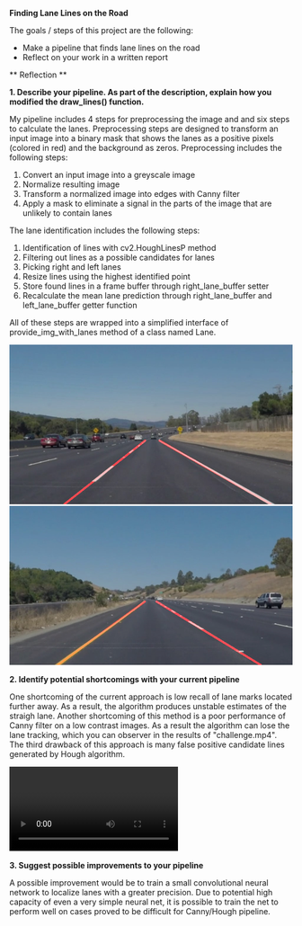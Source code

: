 **Finding Lane Lines on the Road**

The goals / steps of this project are the following:
* Make a pipeline that finds lane lines on the road
* Reflect on your work in a written report


[//]: # (Image References)

[image1]: ./examples/grayscale.jpg "Grayscale"
[image2]: ./test_images_output/solidWhiteCurve.jpg "RightCurve"
[image3]: ./test_images_output/solidYellowCurve.jpg "LeftCurve"
[video1]: ./test_videos_output/challenge.mp4 "Challenge Videos"


** Reflection **

**1. Describe your pipeline. As part of the description, explain how you modified the draw_lines() function.**

My pipeline includes 4 steps for preprocessing the image and and six steps to calculate the lanes. Preprocessing steps are designed to transform an input image into a binary mask that shows the lanes as a positive pixels (colored in red) and the background as zeros. Preprocessing includes the following steps:
1. Convert an input image into a greyscale image
2. Normalize resulting image
3. Transform a normalized image into edges with Canny filter
4. Apply a mask to eliminate a signal in the parts of the image that are unlikely to contain lanes

The lane identification includes the following steps:
1. Identification of lines with cv2.HoughLinesP method
2. Filtering out lines as a possible candidates for lanes
3. Picking right and left lanes
4. Resize lines using the highest identified point
5. Store found lines in a frame buffer through right_lane_buffer setter
6. Recalculate the mean lane prediction through right_lane_buffer and left_lane_buffer getter function

All of these steps are wrapped into a simplified interface of provide_img_with_lanes method of a class named Lane. 

![Right curve][image2]
![Left curve][image3]


**2. Identify potential shortcomings with your current pipeline**


One shortcoming of the current approach is low recall of lane marks located further away. As a result, the algorithm produces unstable estimates of the straigh lane. Another shortcoming of this method is a poor performance of Canny filter on a low contrast images. As a result the algorithm can lose the lane tracking, which you can observer in the results of "challenge.mp4". The third drawback of this approach is many false positive candidate lines generated by Hough algorithm.

![Challenge Videos][video1]


**3. Suggest possible improvements to your pipeline**

A possible improvement would be to train a small convolutional neural network to localize lanes with a greater precision. Due to potential high capacity of even a very simple neural net, it is possible to train the net to perform well on cases proved to be difficult for Canny/Hough pipeline.
